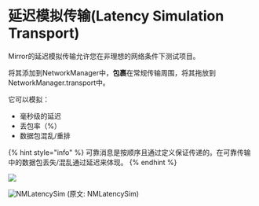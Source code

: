 # 延迟模拟传输(Latency Simulation Transport)

Mirror的延迟模拟传输允许您在非理想的网络条件下测试项目。

将其添加到NetworkManager中，**包裹**在常规传输周围，将其拖放到NetworkManager.transport中。

它可以模拟：

- 毫秒级的延迟
- 丢包率（%）
- 数据包混乱/重排

{% hint style="info" %}
可靠消息是按顺序且通过定义保证传递的。在可靠传输中的数据包丢失/混乱通过延迟来体现。&#x20;
{% endhint %}

![](../../.gitbook/assets/2021-03-14\_21-32-23@2x.png)

![NMLatencySim](https://user-images.githubusercontent.com/57072365/225437999-0667da1b-abf7-49c5-8c1d-d1a2fec36b12.jpg) (原文: NMLatencySim)
